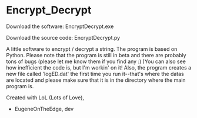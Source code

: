 # Encrypt_Decrypt
Download the software: EncryptDecrypt.exe

Download the source code: EncryptDecrypt.py

A little software to encrypt / decrypt a string. The program is based on Python.
Please note that the program is still in beta and there are probably tons of bugs (please let me know them if you find any :) )You can also see how inefficient the code is, but I'm workin' on it!
Also, the program creates a new file called 'logED.dat' the first time you run it--that's where the datas are located and please make sure that it is in the directory where the main program is.

Created with LoL (Lots of Love),

- EugeneOnTheEdge, dev
